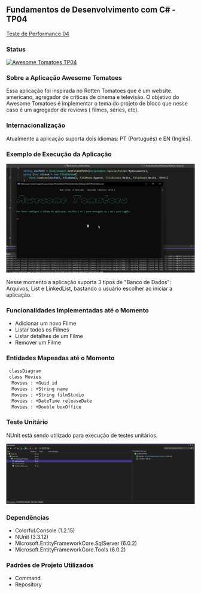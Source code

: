 ## Fundamentos de Desenvolvimento com C# - TP04

[Teste de Performance 04](https://lms.infnet.edu.br/moodle/mod/assign/view.php?id=276201)


### Status

[![Awesome Tomatoes TP04](https://github.com/msmagnanijr/csharp-mauricio-magnani/actions/workflows/build-csharp-tp04.yml/badge.svg)](https://github.com/msmagnanijr/csharp-mauricio-magnani/actions/workflows/build-csharp-tp04.yml)

### Sobre a Aplicação Awesome Tomatoes

Essa aplicação foi inspirada no Rotten Tomatoes que é um website americano, agregador de críticas de cinema e televisão. O objetivo do Awesome Tomatoes é implementar
o tema do projeto de bloco que nesse caso é um agregador de reviews ( filmes, séries, etc).

### Internacionalização

Atualmente a aplicação suporta dois idiomas: PT (Português) e EN (Inglês).

### Exemplo de Execução da Aplicação

![](images/app.gif)


Nesse momento a aplicação suporta 3 tipos de "Banco de Dados": Arquivos, List e LinkedList, bastando o usuário escolher ao iniciar a aplicação.

### Funcionalidades Implementadas até o Momento

 - Adicionar um novo Filme
 - Listar todos os Filmes
 - Listar detalhes de um Filme
 - Remover um Filme

### Entidades Mapeadas até o Momento


```mermaid
 classDiagram
 class Movies
  Movies : +Guid id
  Movies : +String name
  Movies : +String filmStudio
  Movies : +DateTime releaseDate
  Movies : +Double boxOffice
```

### Teste Unitário

NUnit está sendo utilizado para execução de testes unitários.

![](images/nunit.png)

### Dependências

 - Colorful.Console (1.2.15)
 - NUnit (3.3.12)
 - Microsoft.EntityFrameworkCore.SqlServer (6.0.2)
 - Microsoft.EntityFrameworkCore.Tools (6.0.2)

### Padrões de Projeto Utilizados

 - Command
 - Repository
